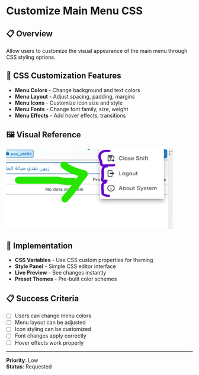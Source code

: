 # Customize Main Menu CSS

## 📋 Overview
Allow users to customize the visual appearance of the main menu through CSS styling options.

## 🎯 CSS Customization Features
- **Menu Colors** - Change background and text colors
- **Menu Layout** - Adjust spacing, padding, margins
- **Menu Icons** - Customize icon size and style
- **Menu Fonts** - Change font family, size, weight
- **Menu Effects** - Add hover effects, transitions

## 🖼️ Visual Reference
![Customize Menu Interface](./customize_menu.png)

## 🔧 Implementation
- **CSS Variables** - Use CSS custom properties for theming
- **Style Panel** - Simple CSS editor interface
- **Live Preview** - See changes instantly
- **Preset Themes** - Pre-built color schemes

## 📋 Success Criteria
- [ ] Users can change menu colors
- [ ] Menu layout can be adjusted
- [ ] Icon styling can be customized
- [ ] Font changes apply correctly
- [ ] Hover effects work properly

---
**Priority**: Low  
**Status**: Requested
